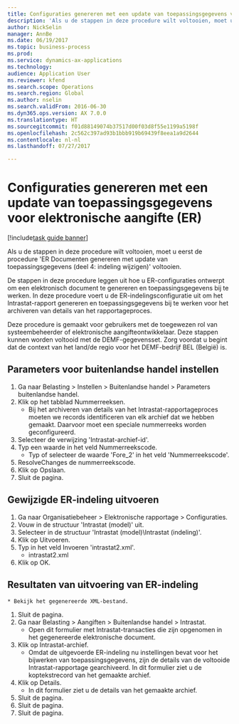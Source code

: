 ```yaml
--- 
title: Configuraties genereren met een update van toepassingsgegevens voor elektronische aangifte (ER)
description: 'Als u de stappen in deze procedure wilt voltooien, moet u eerst de procedure ''ER Documenten genereren met update van toepassingsgegevens (deel 4: Indeling wijzigen)'' voltooien.'
author: NickSelin
manager: AnnBe
ms.date: 06/19/2017
ms.topic: business-process
ms.prod: 
ms.service: dynamics-ax-applications
ms.technology: 
audience: Application User
ms.reviewer: kfend
ms.search.scope: Operations
ms.search.region: Global
ms.author: nselin
ms.search.validFrom: 2016-06-30
ms.dyn365.ops.version: AX 7.0.0
ms.translationtype: HT
ms.sourcegitcommit: f01d88149074b37517d00f03d8f55e1199a5198f
ms.openlocfilehash: 2c562c397ad93b1bbb919b69439f8eea1a9d2644
ms.contentlocale: nl-nl
ms.lasthandoff: 07/27/2017

---
```

# <a name="generate-documents-with-application-data-update-for-electronic-reporting-er"></a>Configuraties genereren met een update van toepassingsgegevens voor elektronische aangifte (ER)

[!include[task guide banner](../../includes/task-guide-banner.md)]

Als u de stappen in deze procedure wilt voltooien, moet u eerst de procedure 'ER Documenten genereren met update van toepassingsgegevens (deel 4: indeling wijzigen)' voltooien.



De stappen in deze procedure leggen uit hoe u ER-configuraties ontwerpt om een elektronisch document te genereren en toepassingsgegevens bij te werken. In deze procedure voert u de ER-indelingsconfiguratie uit om het Intrastat-rapport genereren en toepassingsgegevens bij te werken voor het archiveren van details van het rapportageproces.



Deze procedure is gemaakt voor gebruikers met de toegewezen rol van systeembeheerder of elektronische aangifteontwikkelaar. Deze stappen kunnen worden voltooid met de DEMF-gegevensset. Zorg voordat u begint dat de context van het land/de regio voor het DEMF-bedrijf BEL (België) is.


## <a name="set-up-foreign-trade-parameters"></a>Parameters voor buitenlandse handel instellen
1. Ga naar Belasting > Instellen > Buitenlandse handel > Parameters buitenlandse handel.
2. Klik op het tabblad Nummerreeksen.
    * Bij het archiveren van details van het Intrastat-rapportageproces moeten we records identificeren van elk archief dat we hebben gemaakt. Daarvoor moet een speciale nummerreeks worden geconfigureerd.  
3. Selecteer de verwijzing 'Intrastat-archief-id'.
4. Typ een waarde in het veld Nummerreekscode.
    * Typ of selecteer de waarde 'Fore_2' in het veld 'Nummerreekscode'.  
5. ResolveChanges de nummerreekscode.
6. Klik op Opslaan.
7. Sluit de pagina.

## <a name="run-modified-er-format"></a>Gewijzigde ER-indeling uitvoeren
1. Ga naar Organisatiebeheer > Elektronische rapportage > Configuraties.
2. Vouw in de structuur 'Intrastat (model)' uit.
3. Selecteer in de structuur 'Intrastat (model)\Intrastat (indeling)'.
4. Klik op Uitvoeren.
5. Typ in het veld Invoeren 'intrastat2.xml'.
    * intrastat2.xml  
6. Klik op OK.

## <a name="review-er-format-executions-results"></a>Resultaten van uitvoering van ER-indeling
    * Bekijk het gegenereerde XML-bestand.  
1. Sluit de pagina.
2. Ga naar Belasting > Aangiften > Buitenlandse handel > Intrastat.
    * Open dit formulier met Intrastat-transacties die zijn opgenomen in het gegenereerde elektronische document.  
3. Klik op Intrastat-archief.
    * Omdat de uitgevoerde ER-indeling nu instellingen bevat voor het bijwerken van toepassingsgegevens, zijn de details van de voltooide Intrastat-rapportage gearchiveerd. In dit formulier ziet u de koptekstrecord van het gemaakte archief.  
4. Klik op Details.
    * In dit formulier ziet u de details van het gemaakte archief.  
5. Sluit de pagina.
6. Sluit de pagina.
7. Sluit de pagina.


